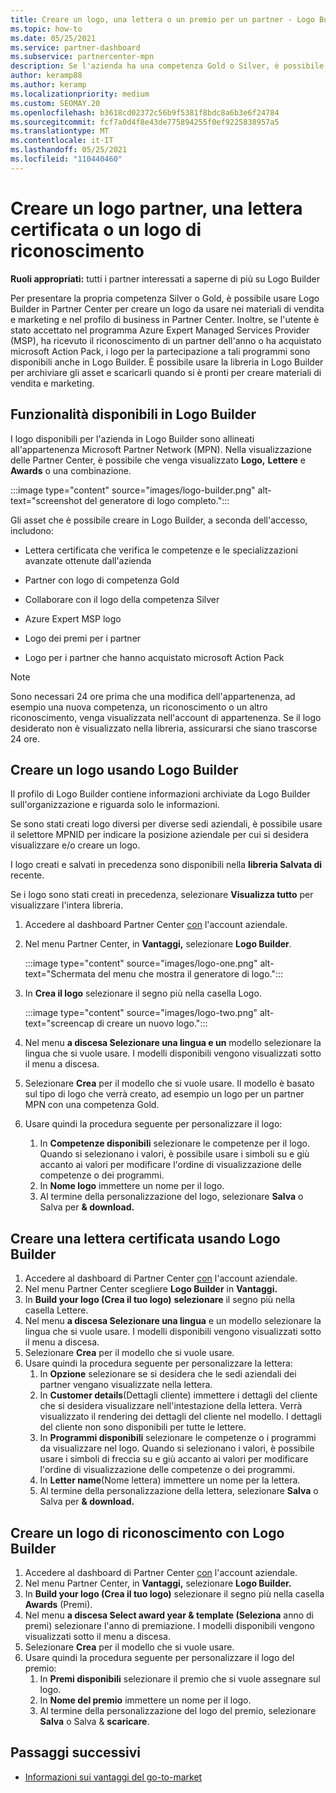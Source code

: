 ```yaml
---
title: Creare un logo, una lettera o un premio per un partner - Logo Builder
ms.topic: how-to
ms.date: 05/25/2021
ms.service: partner-dashboard
ms.subservice: partnercenter-mpn
description: Se l'azienda ha una competenza Gold o Silver, è possibile generare un logo personalizzato per l'azienda o richiedere una lettera di verifica certificata personalizzata usando lo strumento Logo Builder in Partner Center.
author: keramp88
ms.author: keramp
ms.localizationpriority: medium
ms.custom: SEOMAY.20
ms.openlocfilehash: b3618cd02372c56b9f5381f8bdc8a6b3e6f24784
ms.sourcegitcommit: fcf7a0d4f8e43de775894255f0ef9225838957a5
ms.translationtype: MT
ms.contentlocale: it-IT
ms.lasthandoff: 05/25/2021
ms.locfileid: "110440460"
---
```

# <a name="create-a-partner-logo-certified-letter-or-award-logo"></a>Creare un logo partner, una lettera certificata o un logo di riconoscimento

**Ruoli appropriati:** tutti i partner interessati a saperne di più su Logo Builder

Per presentare la propria competenza Silver o Gold, è possibile usare Logo Builder in Partner Center per creare un logo da usare nei materiali di vendita e marketing e nel profilo di business in Partner Center. Inoltre, se l'utente è stato accettato nel programma Azure Expert Managed Services Provider (MSP), ha ricevuto il riconoscimento di un partner dell'anno o ha acquistato microsoft Action Pack, i logo per la partecipazione a tali programmi sono disponibili anche in Logo Builder. È possibile usare la libreria in Logo Builder per archiviare gli asset e scaricarli quando si è pronti per creare materiali di vendita e marketing.

## <a name="what-is-available-in-logo-builder"></a>Funzionalità disponibili in Logo Builder

I logo disponibili per l'azienda in Logo Builder sono allineati all'appartenenza Microsoft Partner Network (MPN). Nella visualizzazione delle Partner Center, è possibile che venga visualizzato **Logo,** **Lettere** e **Awards** o una combinazione.

:::image type="content" source="images/logo-builder.png" alt-text="screenshot del generatore di logo completo.":::

Gli asset che è possibile creare in Logo Builder, a seconda dell'accesso, includono:

- Lettera certificata che verifica le competenze e le specializzazioni avanzate ottenute dall'azienda

- Partner con logo di competenza Gold

- Collaborare con il logo della competenza Silver

- Azure Expert MSP logo

- Logo dei premi per i partner

- Logo per i partner che hanno acquistato microsoft Action Pack

>[!NOTE]
>Sono necessari 24 ore prima che una modifica dell'appartenenza, ad esempio una nuova competenza, un riconoscimento o un altro riconoscimento, venga visualizzata nell'account di appartenenza. Se il logo desiderato non è visualizzato nella libreria, assicurarsi che siano trascorse 24 ore.

## <a name="create-a-logo-using-logo-builder"></a>Creare un logo usando Logo Builder

Il profilo di Logo Builder contiene informazioni archiviate da Logo Builder sull'organizzazione e riguarda solo le informazioni.

Se sono stati creati logo diversi per diverse sedi aziendali, è possibile usare il selettore MPNID per indicare la posizione aziendale per cui si desidera visualizzare e/o creare un logo.

I logo creati e salvati in precedenza sono disponibili nella **libreria Salvata di** recente.

Se i logo sono stati creati in precedenza, selezionare **Visualizza tutto** per visualizzare l'intera libreria.

1. Accedere al dashboard Partner Center [con](https://partner.microsoft.com/dashboard) l'account aziendale.
1. Nel menu Partner Center, in **Vantaggi,** selezionare **Logo Builder**.

   :::image type="content" source="images/logo-one.png" alt-text="Schermata del menu che mostra il generatore di logo.":::
1. In **Crea il logo** selezionare il segno più nella casella Logo. 

   :::image type="content" source="images/logo-two.png" alt-text="screencap di creare un nuovo logo.":::
1. Nel menu **a discesa Selezionare una lingua e un** modello selezionare la lingua che si vuole usare. I modelli disponibili vengono visualizzati sotto il menu a discesa.
1. Selezionare **Crea** per il modello che si vuole usare. Il modello è basato sul tipo di logo che verrà creato, ad esempio un logo per un partner MPN con una competenza Gold.
1. Usare quindi la procedura seguente per personalizzare il logo:
    1. In **Competenze disponibili** selezionare le competenze per il logo. Quando si selezionano i valori, è possibile usare i simboli su e giù accanto ai valori per modificare l'ordine di visualizzazione delle competenze o dei programmi.
    1. In **Nome logo** immettere un nome per il logo.
    1. Al termine della personalizzazione del logo, selezionare **Salva** o Salva per **& download.**

## <a name="create-a-certified-letter-using-logo-builder"></a>Creare una lettera certificata usando Logo Builder

1. Accedere al dashboard di Partner Center [con](https://partner.microsoft.com/dashboard) l'account aziendale.
1. Nel menu Partner Center scegliere **Logo Builder** in **Vantaggi.**
1. In **Build your logo (Crea il tuo logo)** **selezionare** il segno più nella casella Lettere.
1. Nel menu **a discesa Selezionare una lingua** e un modello selezionare la lingua che si vuole usare. I modelli disponibili vengono visualizzati sotto il menu a discesa.
1. Selezionare **Crea** per il modello che si vuole usare.
1. Usare quindi la procedura seguente per personalizzare la lettera:
    1. In **Opzione** selezionare se si desidera che le sedi aziendali dei partner vengano visualizzate nella lettera.
    1. In **Customer details**(Dettagli cliente) immettere i dettagli del cliente che si desidera visualizzare nell'intestazione della lettera. Verrà visualizzato il rendering dei dettagli del cliente nel modello. I dettagli del cliente non sono disponibili per tutte le lettere.
    1. In **Programmi disponibili** selezionare le competenze o i programmi da visualizzare nel logo. Quando si selezionano i valori, è possibile usare i simboli di freccia su e giù accanto ai valori per modificare l'ordine di visualizzazione delle competenze o dei programmi.
    1. In **Letter name**(Nome lettera) immettere un nome per la lettera.
    1. Al termine della personalizzazione della lettera, selezionare **Salva** o Salva per **& download.**

## <a name="create-an-award-logo-using-logo-builder"></a>Creare un logo di riconoscimento con Logo Builder

1. Accedere al dashboard di Partner Center [con](https://partner.microsoft.com/dashboard) l'account aziendale.
1. Nel menu Partner Center, in **Vantaggi,** selezionare **Logo Builder.**
1. In **Build your logo (Crea il tuo logo)** selezionare il segno più nella casella **Awards** (Premi).
1. Nel menu **a discesa Select award year & template (Seleziona** anno di premi) selezionare l'anno di premiazione. I modelli disponibili vengono visualizzati sotto il menu a discesa.
1. Selezionare **Crea** per il modello che si vuole usare.
1. Usare quindi la procedura seguente per personalizzare il logo del premio:
    1. In **Premi disponibili** selezionare il premio che si vuole assegnare sul logo.
    1. In **Nome del premio** immettere un nome per il logo.
    1. Al termine della personalizzazione del logo del premio, selezionare **Salva** o Salva & **scaricare**.

## <a name="next-steps"></a>Passaggi successivi

- [Informazioni sui vantaggi del go-to-market](mpn-learn-about-go-to-market-benefits.md)
